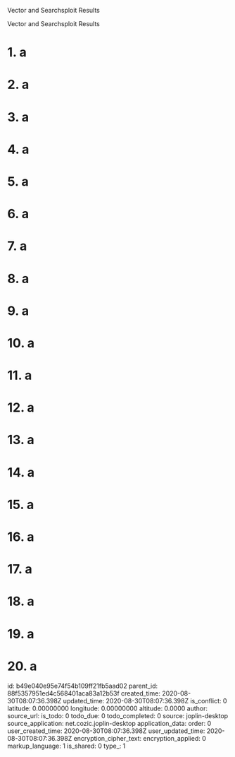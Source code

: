 Vector and Searchsploit Results

Vector and Searchsploit Results

# 1. a
# 2. a
# 3. a
# 4. a
# 5. a
# 6. a
# 7. a
# 8. a
# 9. a
# 10. a
# 11. a
# 12. a
# 13. a
# 14. a
# 15. a
# 16. a
# 17. a
# 18. a
# 19. a
# 20. a

id: b49e040e95e74f54b109ff21fb5aad02
parent_id: 88f5357951ed4c568401aca83a12b53f
created_time: 2020-08-30T08:07:36.398Z
updated_time: 2020-08-30T08:07:36.398Z
is_conflict: 0
latitude: 0.00000000
longitude: 0.00000000
altitude: 0.0000
author: 
source_url: 
is_todo: 0
todo_due: 0
todo_completed: 0
source: joplin-desktop
source_application: net.cozic.joplin-desktop
application_data: 
order: 0
user_created_time: 2020-08-30T08:07:36.398Z
user_updated_time: 2020-08-30T08:07:36.398Z
encryption_cipher_text: 
encryption_applied: 0
markup_language: 1
is_shared: 0
type_: 1
